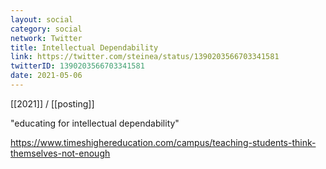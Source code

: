 ```yaml
---
layout: social
category: social
network: Twitter
title: Intellectual Dependability
link: https://twitter.com/steinea/status/1390203566703341581
twitterID: 1390203566703341581
date: 2021-05-06
---
```


[[2021]] / [[posting]]

"educating for intellectual dependability"

<https://www.timeshighereducation.com/campus/teaching-students-think-themselves-not-enough>
